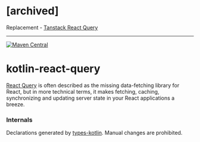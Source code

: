 # [archived]

Replacement - [Tanstack React Query](../kotlin-tanstack-react-query/README.md)

---

[![Maven Central](https://img.shields.io/maven-central/v/org.jetbrains.kotlin-wrappers/kotlin-react-query)](https://mvnrepository.com/artifact/org.jetbrains.kotlin-wrappers/kotlin-react-query)

# kotlin-react-query

[React Query](https://github.com/tannerlinsley/react-query) is often described as the missing data-fetching library for React, but in more technical terms, it makes fetching, caching, synchronizing and updating server state in your React applications a breeze.

### Internals

Declarations generated by [types-kotlin](https://github.com/karakum-team/types-kotlin). Manual changes are prohibited.
